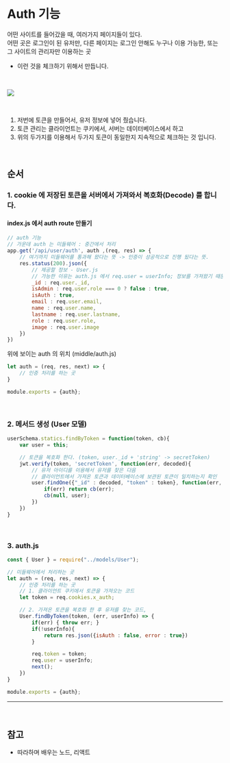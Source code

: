 # Auth 기능
어떤 사이트를 들어갔을 때, 여러가지 페이지들이 있다. <br>
어떤 곳은 로그인이 된 유저만, 다른 페이지는 로그인 안해도 누구나 이용 가능한, 또는 그 사이트의 관리자만 이용하는 곳
- 이런 것을 체크하기 위해서 만듭니다.

<br>

![](https://velog.velcdn.com/images/hoho_0815/post/43b57203-0d34-41e7-b479-57875df59e09/image.png)

<br>

1. 저번에 토큰을 만들어서, 유저 정보에 넣어 줬습니다.
2. 토큰 관리는 클라이언트는 쿠키에서, 서버는 데이터베이스에서 하고
3. 위의 두가지를 이용해서 두가지 토큰이 동일한지 지속적으로 체크하는 것 입니다.

<br>

## 순서
### 1. cookie 에 저장된 토큰을 서버에서 가져와서 복호화(Decode) 를 합니다.
#### index.js 에서 auth route 만들기

```js
// auth 기능
// 가운데 auth 는 미들웨어 : 중간에서 처리
app.get('/api/user/auth', auth ,(req, res) => {
    // 여기까지 미들웨어를 통과해 왔다는 뜻 -> 인증이 성공적으로 진행 됬다는 뜻.
    res.status(200).json({
        // 제공할 정보 - User.js
        // 가능한 이유는 auth.js 에서 req.user = userInfo; 정보를 가져왔기 때문에
        _id : req.user._id, 
        isAdmin : req.user.role === 0 ? false : true,
        isAuth : true,
        email : req.user.email,
        name : req.user.name,
        lastname : req.user.lastname,
        role : req.user.role,
        image : req.user.image
    })
})
```

위에 보이는 auth 의 위치 (middle/auth.js)
```js
let auth = (req, res, next) => {
    // 인증 처리를 하는 곳
}

module.exports = {auth};
```

<br>

### 2. 메서드 생성 (User 모델)

```js
userSchema.statics.findByToken = function(token, cb){
    var user = this;

    // 토큰을 복호화 한다. (token, user._id + 'string' -> secretToken)
    jwt.verify(token, 'secretToken', function(err, decoded){
        // 유저 아이디를 이용해서 유저를 찾은 다음
        // 클라이언트에서 가져온 토큰과 데이터베이스에 보관된 토큰이 일치하는지 확인
        user.findOne({"_id" : decoded, "token" : token}, function(err, user){
            if(err) return cb(err);
            cb(null, user);
        })
    })
}
```

<br>

### 3. auth.js 
```js
const { User } = require("../models/User");

// 미들웨어에서 처리하는 곳
let auth = (req, res, next) => {
    // 인증 처리를 하는 곳
    // 1. 클라이언트 쿠키에서 토큰을 가져오는 코드
    let token = req.cookies.x_auth; 

    // 2. 가져온 토큰을 복호화 한 후 유저를 찾는 코드,
    User.findByToken(token, (err, userInfo) => {
        if(err) { throw err; }
        if(!userInfo){
            return res.json({isAuth : false, error : true})
        }

        req.token = token;
        req.user = userInfo;
        next();
    })
}

module.exports = {auth};
```

***
<br>

## 참고
- 따라하며 배우는 노드, 리액트